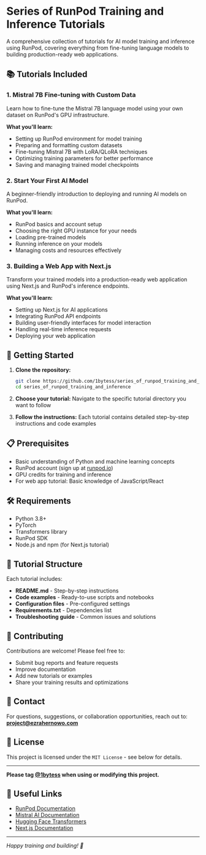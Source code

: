 # Series of RunPod Training and Inference Tutorials

A comprehensive collection of tutorials for AI model training and inference using RunPod, covering everything from fine-tuning language models to building production-ready web applications.

## 📚 Tutorials Included

### 1. Mistral 7B Fine-tuning with Custom Data
Learn how to fine-tune the Mistral 7B language model using your own dataset on RunPod's GPU infrastructure.

**What you'll learn:**
- Setting up RunPod environment for model training
- Preparing and formatting custom datasets
- Fine-tuning Mistral 7B with LoRA/QLoRA techniques
- Optimizing training parameters for better performance
- Saving and managing trained model checkpoints

### 2. Start Your First AI Model
A beginner-friendly introduction to deploying and running AI models on RunPod.

**What you'll learn:**
- RunPod basics and account setup
- Choosing the right GPU instance for your needs
- Loading pre-trained models
- Running inference on your models
- Managing costs and resources effectively

### 3. Building a Web App with Next.js
Transform your trained models into a production-ready web application using Next.js and RunPod's inference endpoints.

**What you'll learn:**
- Setting up Next.js for AI applications
- Integrating RunPod API endpoints
- Building user-friendly interfaces for model interaction
- Handling real-time inference requests
- Deploying your web application

## 🚀 Getting Started

1. **Clone the repository:**
   ```bash
   git clone https://github.com/1bytess/series_of_runpod_training_and_inference.git
   cd series_of_runpod_training_and_inference
   ```

2. **Choose your tutorial:**
   Navigate to the specific tutorial directory you want to follow

3. **Follow the instructions:**
   Each tutorial contains detailed step-by-step instructions and code examples

## 📋 Prerequisites

- Basic understanding of Python and machine learning concepts
- RunPod account (sign up at [runpod.io](https://runpod.io))
- GPU credits for training and inference
- For web app tutorial: Basic knowledge of JavaScript/React

## 🛠️ Requirements

- Python 3.8+
- PyTorch
- Transformers library
- RunPod SDK
- Node.js and npm (for Next.js tutorial)

## 📖 Tutorial Structure

Each tutorial includes:
- **README.md** - Step-by-step instructions
- **Code examples** - Ready-to-use scripts and notebooks
- **Configuration files** - Pre-configured settings
- **Requirements.txt** - Dependencies list
- **Troubleshooting guide** - Common issues and solutions

## 🤝 Contributing

Contributions are welcome! Please feel free to:
- Submit bug reports and feature requests
- Improve documentation
- Add new tutorials or examples
- Share your training results and optimizations

## 📧 Contact

For questions, suggestions, or collaboration opportunities, reach out to:
**project@ezrahernowo.com**

## 📄 License

This project is licensed under the `MIT License` - see below for details.

---

**Please tag [@1bytess](https://github.com/1bytess) when using or modifying this project.**

## 🔗 Useful Links

- [RunPod Documentation](https://docs.runpod.io/)
- [Mistral AI Documentation](https://docs.mistral.ai/)
- [Hugging Face Transformers](https://huggingface.co/docs/transformers)
- [Next.js Documentation](https://nextjs.org/docs)

---

*Happy training and building! 🚀*
